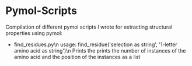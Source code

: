 # Pymol-Scripts
Compilation of different pymol scripts I wrote for extracting structural properties using pymol:

-  find_residues.py\n
   usage: find_residue('selection as string', '1-letter amino acid as string')\n
   Prints the prints the number of instances of the amino acid and the position of the instances as a list

